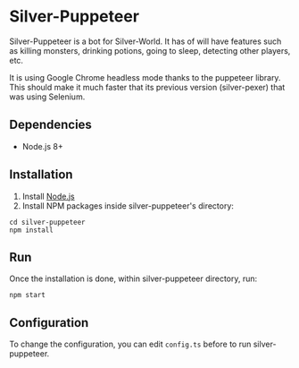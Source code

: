 # Silver-Puppeteer

Silver-Puppeteer is a bot for Silver-World. It has of will have features such as killing monsters, drinking potions, going to sleep, detecting other players, etc.

It is using Google Chrome headless mode thanks to the puppeteer library. This should make it much faster that its previous version (silver-pexer) that was using Selenium.

## Dependencies

* Node.js 8+

## Installation

1. Install [Node.js](https://nodejs.org/en/)
2. Install NPM packages inside silver-puppeteer's directory:
```
cd silver-puppeteer
npm install
```

## Run

Once the installation is done, within silver-puppeteer directory, run:
```
npm start
```

## Configuration

To change the configuration, you can edit `config.ts` before to run silver-puppeteer.

